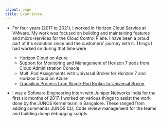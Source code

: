 ```yaml
---
layout: page
title: Experience
---
```


* For four years (2017 to 2021), I worked in Horizon Cloud Service at VMware. My work was focused on building and maintaining features and micro-services for the Cloud Control Plane. I have been a proud part of it's evolution since and the customers' journey with it.
Things I had worked on during that time were
    * Horizon Cloud on Azure
    * Support for Monitoring and Management of Horizon 7 pods from Cloud Administration Console
    * Multi Pod Assignments with Universal Broker for Horizon 7 and Horizon Cloud on Azure
    * [Transition Process from Single-Pod Broker to Universal Broker](https://docs.vmware.com/en/VMware-Horizon-Cloud-Service/services/hzncloudmsazure.admin15/GUID-B27B57CF-2A08-4315-8444-E04E3946B676.html)

* I was a Software Engineering Intern with Juniper Networks India for the first six months of 2017. I worked on various things to assist the work done by the JUNOS Kernel team in Bangalore. These ranged from adding commands JUNOS CLI, Code review management for the teams and building dump debugging scripts.
